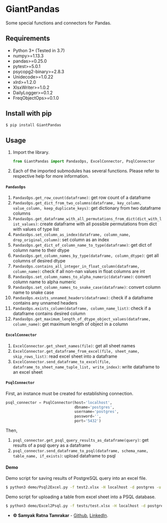 # GiantPandas
Some special functions and connectors for Pandas.

## Requirements

* Python 3+ (Tested in 3.7)
* numpy>=1.13.3
* pandas>=0.25.0
* pytest>=5.0.1
* psycopg2-binary>=2.8.3
* Unidecode>=1.0.22
* xlrd>=1.2.0
* XlsxWriter>=1.0.2
* DailyLogger>=0.1.2
* FreqObjectOps>=0.1.0


## Install with pip
```bash
$ pip install GiantPandas
```

## Usage
1. Import the library.
    ```python
    from GiantPandas import PandasOps, ExcelConnector, PsqlConnector
    ```
1. Each of the imported submodules has several functions. Please refer to respective help for more information.

#### ```PandasOps```

1. ```PandasOps.get_row_count(dataframe)```: get row count of a dataframe
1. ```PandasOps.get_dict_from_two_columns(dataframe, key_column, value_column, keep_duplicate_keys)```: get dictionary from two dataframe columns
1. ```PandasOps.get_dataframe_with_all_permutations_from_dict(dict_with_list_values)```: create dataframe with all possible permutations from dict with values of type list
1. ```PandasOps.set_column_as_index(dataframe, column_name, drop_original_column)```: set column as an index
1. ```PandasOps.get_dict_of_column_name_to_type(dataframe)```: get dict of column name to their dtype
1. ```PandasOps.get_column_names_by_type(dataframe, column_dtype)```: get all columns of desired dtype
1. ```PandasOps.contains_all_integer_in_float_column(dataframe, column_name)```: check if all non-nan values in float columns are int
1. ```PandasOps.set_column_names_to_alpha_numeric(dataframe)```: convert column name to alpha numeric
1. ```PandasOps.set_column_names_to_snake_case(dataframe)```: convert column name to snake case
1. ```PandasOps.exists_unnamed_headers(dataframe)```: check if a dataframe contains any unnamed headers
1. ```PandasOps.exists_column(dataframe, column_name_list)```: check if a dataframe contains desired column
1. ```PandasOps.get_maximum_length_of_dtype_object_values(dataframe, column_name)```: get maximum length of object in a column

#### ```ExcelConnector```
1. 	```ExcelConnector.get_sheet_names(file)```: get all sheet names
1. 	```ExcelConnector.get_dataframe_from_excel(file, sheet_name, skip_rows_list)```: read excel sheet into a dataframe
1. 	```ExcelConnector.send_dataframe_to_excel(file, dataframe_to_sheet_name_tuple_list, write_index)```: write dataframe to an excel sheet

#### ```PsqlConnector```
First, an instance must be created for establishing connection.
```python
psql_connector = PsqlConnector(host='localhost',
                               dbname='postgres',
                               username='postgres',
                               password='',
                               port='5432')
```
Then,
1. ```psql_connector.get_psql_query_results_as_dataframe(query)```: get results of a psql query as a dataframe
1. ```psql_connector.send_dataframe_to_psql(dataframe, schema_name, table_name, if_exists)```: upload dataframe to psql


#### Demo

Demo script for saving results of PostgreSQL query into an excel file.
```bash
$ python3 demo/Psql2Excel.py -f test2.xlsx -H localhost -d postgres -u postgres -t test_table -sn Sheet1
```

Demo script for uploading a table from excel sheet into a PSQL database.
```bash
$ python3 demo/Excel2Psql.py -f tests/test.xlsx -H localhost -d postgres -u postgres -t test_table
```
* **&copy; Samyak Ratna Tamrakar** - [Github](https://github.com/srtamrakar), [LinkedIn](https://www.linkedin.com/in/srtamrakar/).